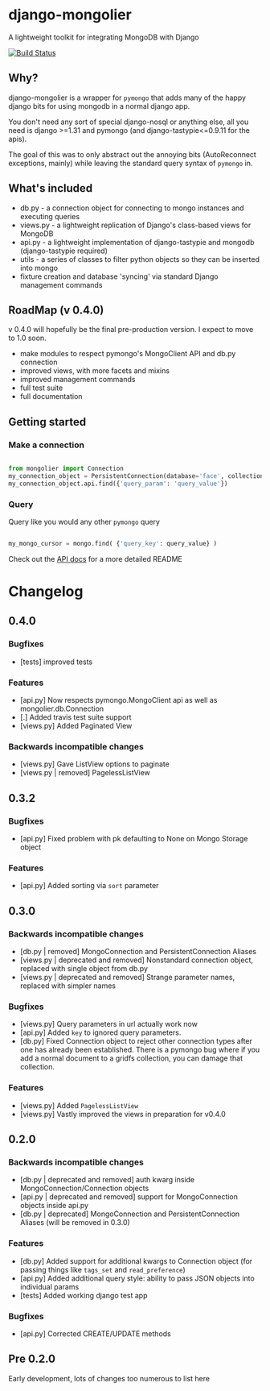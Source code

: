 # django-mongolier

A lightweight toolkit for integrating MongoDB with Django

[![Build Status](https://travis-ci.org/washingtonpost/django-mongolier.png)](https://travis-ci.org/washingtonpost/django-mongolier)

## Why?

django-mongolier is a wrapper for `pymongo` that adds many of the happy django bits for using mongodb in a normal django app.

You don't need any sort of special django-nosql or anything else, all you need is django >=1.31 and pymongo (and django-tastypie<=0.9.11 for the apis).

The goal of this was to only abstract out the annoying bits (AutoReconnect exceptions, mainly) while leaving the standard
query syntax of `pymongo` in.

## What's included

* db.py - a connection object for connecting to mongo instances and executing queries
* views.py - a lightweight replication of Django's class-based views for MongoDB
* api.py - a lightweight implementation of django-tastypie and mongodb (django-tastypie required)
* utils - a series of classes to filter python objects so they can be inserted into mongo
* fixture creation and database 'syncing' via standard Django management commands

## RoadMap (v 0.4.0)

v 0.4.0 will hopefully be the final pre-production version. I expect to move to 1.0 soon.

* make modules to respect pymongo's MongoClient API and db.py connection
* improved views, with more facets and mixins
* improved management commands
* full test suite
* full documentation

## Getting started

### Make a connection

```python

from mongolier import Connection
my_connection_object = PersistentConnection(database='face', collection='palm', username='my_user', password='awesome_password')
my_connection_object.api.find({'query_param': 'query_value'})

```

### Query

Query like you would any other `pymongo` query

```python

my_mongo_cursor = mongo.find( {'query_key': query_value} )

```

Check out the [API docs](http://washingtonpost.github.com/django-mongolier "API documentation") for a more detailed README


# Changelog

## 0.4.0 ##

### Bugfixes ###

* [tests] improved tests

### Features ###

* [api.py] Now respects pymongo.MongoClient api as well as mongolier.db.Connection 
* [.] Added travis test suite support
* [views.py] Added Paginated View

### Backwards incompatible changes ###

* [views.py] Gave ListView options to paginate
* [views.py | removed] PagelessListView

## 0.3.2 ##

### Bugfixes ###

* [api.py] Fixed problem with pk defaulting to None on Mongo Storage object

### Features ###

* [api.py] Added sorting via ``sort`` parameter

## 0.3.0

### Backwards incompatible changes

* [db.py | removed] MongoConnection and PersistentConnection Aliases
* [views.py | deprecated and removed] Nonstandard connection object, replaced with single object from db.py
* [views.py | deprecated and removed] Strange parameter names, replaced with simpler names

### Bugfixes ###

* [views.py] Query parameters in url actually work now
* [api.py] Added ``key`` to ignored query parameters.
* [db.py] Fixed Connection object to reject other connection types after one has already been established. There is a pymongo bug where if you add a normal document to a gridfs collection, you can damage that collection.


### Features  ###

* [views.py] Added ``PagelessListView``
* [views.py] Vastly improved the views in preparation for v0.4.0

## 0.2.0

### Backwards incompatible changes

* [db.py | deprecated and removed] auth kwarg inside MongoConnection/Connection objects
* [api.py | deprecated and removed] support for MongoConnection objects inside api.py
* [db.py | deprecated] MongoConnection and PersistentConnection Aliases (will be removed in 0.3.0)

### Features

* [db.py] Added support for additional kwargs to Connection object (for passing things like ``tags_set`` and ``read_preference``)
* [api.py] Added additional query style: ability to pass JSON objects into individual params
* [tests] Added working django test app

### Bugfixes

* [api.py] Corrected CREATE/UPDATE methods


## Pre 0.2.0

Early development, lots of changes too numerous to list here